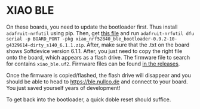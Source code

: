 # XIAO BLE

On these boards, you need to update the bootloader first.
Thus install `adafruit-nrfutil` using pip.
Then, get [this file](https://github.com/user-attachments/files/19794746/xiao_nrf52840_ble_bootloader-0.9.2-10-g4329614-dirty_s140_6.1.1.zip) and run `adafruit-nrfutil dfu serial -p BOARD_PORT -pkg xiao_nrf52840_ble_bootloader-0.9.2-10-g4329614-dirty_s140_6.1.1.zip`.
After, make sure that the .txt on the board shows Softdevice version 6.1.1.
After, you just need to copy the right file onto the board, which appears as a flash drive.
The firmware file to search for contains `xiao_ble.uf2`.
Firmware files can be found [in the releases](https://github.com/dakhnod/BLEnky/releases/latest).

Once the firmware is copied/flashed, the flash drive will disappear and you should be able to head to https://ble.nullco.de and connect to your board. You just saved yourself years of development!

To get back into the bootloader, a quick doble reset should suffice.